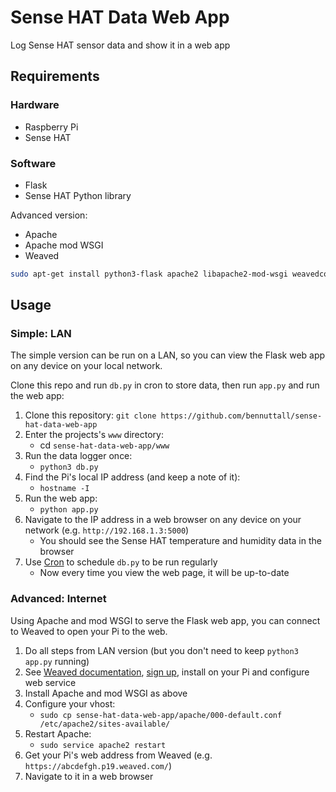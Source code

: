 # Sense HAT Data Web App

Log Sense HAT sensor data and show it in a web app

## Requirements

### Hardware

- Raspberry Pi
- Sense HAT

### Software

- Flask
- Sense HAT Python library

Advanced version:

- Apache
- Apache mod WSGI
- Weaved

```bash
sudo apt-get install python3-flask apache2 libapache2-mod-wsgi weavedconnectd
```

## Usage

### Simple: LAN

The simple version can be run on a LAN, so you can view the Flask web app on any device on your local network.

Clone this repo and run `db.py` in cron to store data, then run `app.py` and run the web app:

1. Clone this repository:
    `git clone https://github.com/bennuttall/sense-hat-data-web-app`
1. Enter the projects's `www` directory:
    - cd `sense-hat-data-web-app/www`
1. Run the data logger once:
    - `python3 db.py`
1. Find the Pi's local IP address (and keep a note of it):
    - `hostname -I`
1. Run the web app:
    - `python app.py`
1. Navigate to the IP address in a web browser on any device on your network (e.g. `http://192.168.1.3:5000`)
    - You should see the Sense HAT temperature and humidity data in the browser
1. Use [Cron](https://www.raspberrypi.org/documentation/linux/usage/cron.md) to schedule `db.py` to be run regularly
    - Now every time you view the web page, it will be up-to-date

### Advanced: Internet

Using Apache and mod WSGI to serve the Flask web app, you can connect to Weaved to open your Pi to the web.

1. Do all steps from LAN version (but you don't need to keep `python3 app.py` running)
1. See [Weaved documentation](https://www.raspberrypi.org/documentation/remote-access/access-over-Internet/internetaccess.md), [sign up](http://www.weaved.com/), install on your Pi and configure web service
1. Install Apache and mod WSGI as above
1. Configure your vhost:
    - `sudo cp sense-hat-data-web-app/apache/000-default.conf /etc/apache2/sites-available/`
1. Restart Apache:
    - `sudo service apache2 restart`
1. Get your Pi's web address from Weaved (e.g. `https://abcdefgh.p19.weaved.com/`)
1. Navigate to it in a web browser
